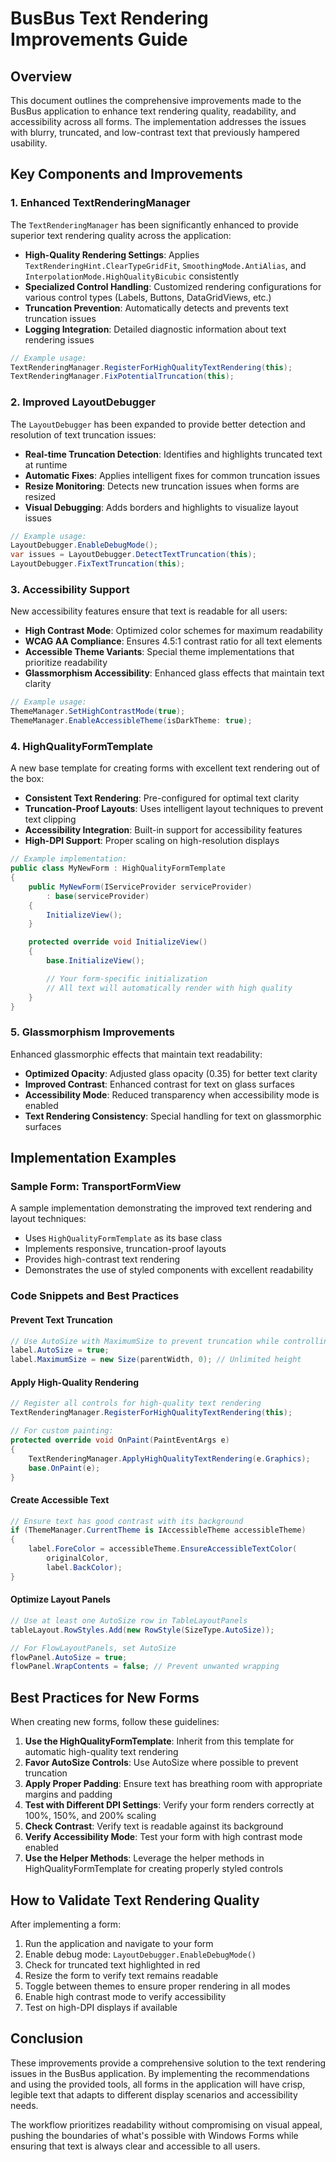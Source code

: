 # BusBus Text Rendering Improvements Guide

## Overview

This document outlines the comprehensive improvements made to the BusBus application to enhance text rendering quality, readability, and accessibility across all forms. The implementation addresses the issues with blurry, truncated, and low-contrast text that previously hampered usability.

## Key Components and Improvements

### 1. Enhanced TextRenderingManager

The `TextRenderingManager` has been significantly enhanced to provide superior text rendering quality across the application:

- **High-Quality Rendering Settings**: Applies `TextRenderingHint.ClearTypeGridFit`, `SmoothingMode.AntiAlias`, and `InterpolationMode.HighQualityBicubic` consistently
- **Specialized Control Handling**: Customized rendering configurations for various control types (Labels, Buttons, DataGridViews, etc.)
- **Truncation Prevention**: Automatically detects and prevents text truncation issues
- **Logging Integration**: Detailed diagnostic information about text rendering issues

```csharp
// Example usage:
TextRenderingManager.RegisterForHighQualityTextRendering(this);
TextRenderingManager.FixPotentialTruncation(this);
```

### 2. Improved LayoutDebugger

The `LayoutDebugger` has been expanded to provide better detection and resolution of text truncation issues:

- **Real-time Truncation Detection**: Identifies and highlights truncated text at runtime
- **Automatic Fixes**: Applies intelligent fixes for common truncation issues
- **Resize Monitoring**: Detects new truncation issues when forms are resized
- **Visual Debugging**: Adds borders and highlights to visualize layout issues

```csharp
// Example usage:
LayoutDebugger.EnableDebugMode();
var issues = LayoutDebugger.DetectTextTruncation(this);
LayoutDebugger.FixTextTruncation(this);
```

### 3. Accessibility Support

New accessibility features ensure that text is readable for all users:

- **High Contrast Mode**: Optimized color schemes for maximum readability
- **WCAG AA Compliance**: Ensures 4.5:1 contrast ratio for all text elements
- **Accessible Theme Variants**: Special theme implementations that prioritize readability
- **Glassmorphism Accessibility**: Enhanced glass effects that maintain text clarity

```csharp
// Example usage:
ThemeManager.SetHighContrastMode(true);
ThemeManager.EnableAccessibleTheme(isDarkTheme: true);
```

### 4. HighQualityFormTemplate

A new base template for creating forms with excellent text rendering out of the box:

- **Consistent Text Rendering**: Pre-configured for optimal text clarity
- **Truncation-Proof Layouts**: Uses intelligent layout techniques to prevent text clipping
- **Accessibility Integration**: Built-in support for accessibility features
- **High-DPI Support**: Proper scaling on high-resolution displays

```csharp
// Example implementation:
public class MyNewForm : HighQualityFormTemplate
{
    public MyNewForm(IServiceProvider serviceProvider)
        : base(serviceProvider)
    {
        InitializeView();
    }

    protected override void InitializeView()
    {
        base.InitializeView();

        // Your form-specific initialization
        // All text will automatically render with high quality
    }
}
```

### 5. Glassmorphism Improvements

Enhanced glassmorphic effects that maintain text readability:

- **Optimized Opacity**: Adjusted glass opacity (0.35) for better text clarity
- **Improved Contrast**: Enhanced contrast for text on glass surfaces
- **Accessibility Mode**: Reduced transparency when accessibility mode is enabled
- **Text Rendering Consistency**: Special handling for text on glassmorphic surfaces

## Implementation Examples

### Sample Form: TransportFormView

A sample implementation demonstrating the improved text rendering and layout techniques:

- Uses `HighQualityFormTemplate` as its base class
- Implements responsive, truncation-proof layouts
- Provides high-contrast text rendering
- Demonstrates the use of styled components with excellent readability

### Code Snippets and Best Practices

#### Prevent Text Truncation

```csharp
// Use AutoSize with MaximumSize to prevent truncation while controlling width
label.AutoSize = true;
label.MaximumSize = new Size(parentWidth, 0); // Unlimited height
```

#### Apply High-Quality Rendering

```csharp
// Register all controls for high-quality text rendering
TextRenderingManager.RegisterForHighQualityTextRendering(this);

// For custom painting:
protected override void OnPaint(PaintEventArgs e)
{
    TextRenderingManager.ApplyHighQualityTextRendering(e.Graphics);
    base.OnPaint(e);
}
```

#### Create Accessible Text

```csharp
// Ensure text has good contrast with its background
if (ThemeManager.CurrentTheme is IAccessibleTheme accessibleTheme)
{
    label.ForeColor = accessibleTheme.EnsureAccessibleTextColor(
        originalColor,
        label.BackColor);
}
```

#### Optimize Layout Panels

```csharp
// Use at least one AutoSize row in TableLayoutPanels
tableLayout.RowStyles.Add(new RowStyle(SizeType.AutoSize));

// For FlowLayoutPanels, set AutoSize
flowPanel.AutoSize = true;
flowPanel.WrapContents = false; // Prevent unwanted wrapping
```

## Best Practices for New Forms

When creating new forms, follow these guidelines:

1. **Use the HighQualityFormTemplate**: Inherit from this template for automatic high-quality text rendering
2. **Favor AutoSize Controls**: Use AutoSize where possible to prevent truncation
3. **Apply Proper Padding**: Ensure text has breathing room with appropriate margins and padding
4. **Test with Different DPI Settings**: Verify your form renders correctly at 100%, 150%, and 200% scaling
5. **Check Contrast**: Verify text is readable against its background
6. **Verify Accessibility Mode**: Test your form with high contrast mode enabled
7. **Use the Helper Methods**: Leverage the helper methods in HighQualityFormTemplate for creating properly styled controls

## How to Validate Text Rendering Quality

After implementing a form:

1. Run the application and navigate to your form
2. Enable debug mode: `LayoutDebugger.EnableDebugMode()`
3. Check for truncated text highlighted in red
4. Resize the form to verify text remains readable
5. Toggle between themes to ensure proper rendering in all modes
6. Enable high contrast mode to verify accessibility
7. Test on high-DPI displays if available

## Conclusion

These improvements provide a comprehensive solution to the text rendering issues in the BusBus application. By implementing the recommendations and using the provided tools, all forms in the application will have crisp, legible text that adapts to different display scenarios and accessibility needs.

The workflow prioritizes readability without compromising on visual appeal, pushing the boundaries of what's possible with Windows Forms while ensuring that text is always clear and accessible to all users.
